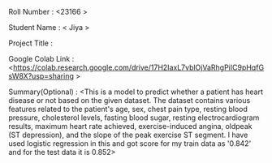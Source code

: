 Roll Number       :   <23166 >

Student Name      :   < Jiya >

Project Title     :   <Heart Failure Prediction >

Google Colab Link :   <https://colab.research.google.com/drive/17H2IaxL7vblOjVaRhgPiIC9pHqfGsW8X?usp=sharing >

Summary(Optional) :   <This is a model to predict whether a patient has heart disease or not based on the given dataset. The dataset contains various features related to the patient's age, sex, chest pain type, resting blood pressure, cholesterol levels, fasting blood sugar, resting electrocardiogram results, maximum heart rate achieved, exercise-induced angina, oldpeak (ST depression), and the slope of the peak exercise ST segment. I have used logistic regression in this and got score for my train data as '0.842' and for the test data it is 0.852>
